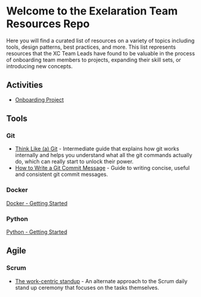 # Welcome to the Exelaration Team Resources Repo

Here you will find a curated list of resources on a variety of topics including tools, design patterns, best practices, and more. This list represents resources that the XC Team Leads have found to be valuable in the process of onboarding team members to projects, expanding their skill sets, or introducing new concepts.

## Activities

- [Onboarding Project](ONBOARDING.md)

## Tools

### Git

- [Think Like (a) Git](http://think-like-a-git.net/) - Intermediate guide that explains how git works internally and helps you understand what all the git commands actually do, which can really start to unlock their power.
- [How to Write a Git Commit Message](https://chris.beams.io/posts/git-commit/) - Guide to writing concise, useful and consistent git commit messages.

### Docker

[Docker - Getting Started](DOCKER.md)

### Python

[Python - Getting Started](PYTHON.md)

## Agile

### Scrum

- [The work-centric standup](https://blog.usejournal.com/the-work-centric-standup-cc20205b47ea) - An alternate approach to the Scrum daily stand up ceremony that focuses on the tasks themselves.
